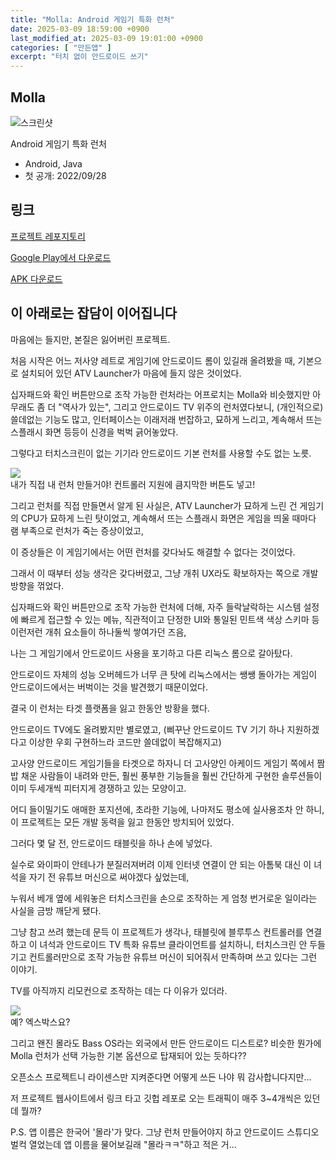 ```yaml
---
title: "Molla: Android 게임기 특화 런처"
date: 2025-03-09 18:59:00 +0900
last_modified_at: 2025-03-09 19:01:00 +0900
categories: [ "만든앱" ]
excerpt: "터치 없이 안드로이드 쓰기"
---
```


## Molla

![스크린샷](https://github.com/sinusinu/Molla/raw/main/images/1.png)

Android 게임기 특화 런처

- Android, Java
- 첫 공개: 2022/09/28

## 링크

[프로젝트 레포지토리](https://github.com/sinusinu/Molla/)

[Google Play에서 다운로드](https://play.google.com/store/apps/details?id=com.sinu.molla)

[APK 다운로드](https://github.com/sinusinu/Molla/releases/latest/)

## 이 아래로는 잡담이 이어집니다

마음에는 들지만, 본질은 잃어버린 프로젝트.

처음 시작은 어느 저사양 레트로 게임기에 안드로이드 롬이 있길래 올려봤을 때, 기본으로 설치되어 있던 ATV Launcher가 마음에 들지 않은 것이었다.

십자패드와 확인 버튼만으로 조작 가능한 런처라는 어프로치는 Molla와 비슷했지만 아무래도 좀 더 "역사가 있는", 그리고 안드로이드 TV 위주의 런처였다보니, (개인적으로) 쓸데없는 기능도 많고, 인터페이스는 이래저래 번잡하고, 묘하게 느리고, 계속해서 뜨는 스플래시 화면 등등이 신경을 벅벅 긁어놓았다.

그렇다고 터치스크린이 없는 기기라 안드로이드 기본 런처를 사용할 수도 없는 노릇.

<img src="/blog/assets/images/molla/my-own-theme-park.webp" style="display:block; margin-left:auto; margin-right:auto">
<div class="img-cap">내가 직접 내 런처 만들거야! 컨트롤러 지원에 큼지막한 버튼도 넣고!</div>

그리고 런처를 직접 만들면서 알게 된 사실은, ATV Launcher가 묘하게 느린 건 게임기의 CPU가 묘하게 느린 탓이었고, 계속해서 뜨는 스플래시 화면은 게임을 띄울 때마다 램 부족으로 런처가 죽는 증상이었고,

이 증상들은 이 게임기에서는 어떤 런처를 갖다놔도 해결할 수 없다는 것이었다.

그래서 이 때부터 성능 생각은 갖다버렸고, 그냥 개취 UX라도 확보하자는 쪽으로 개발 방향을 꺾었다.

십자패드와 확인 버튼만으로 조작 가능한 런처에 더해, 자주 들락날락하는 시스템 설정에 빠르게 접근할 수 있는 메뉴, 직관적이고 단정한 UI와 통일된 민트색 색상 스키마 등 이런저런 개취 요소들이 하나둘씩 쌓여가던 즈음,

나는 그 게임기에서 안드로이드 사용을 포기하고 다른 리눅스 롬으로 갈아탔다.

안드로이드 자체의 성능 오버헤드가 너무 큰 탓에 리눅스에서는 쌩쌩 돌아가는 게임이 안드로이드에서는 버벅이는 것을 발견했기 때문이었다.

결국 이 런처는 타겟 플랫폼을 잃고 한동안 방황을 했다.

안드로이드 TV에도 올려봤지만 별로였고, (삐꾸난 안드로이드 TV 기기 하나 지원하겠다고 이상한 우회 구현하느라 코드만 쓸데없이 복잡해지고)

고사양 안드로이드 게임기들을 타겟으로 하자니 더 고사양인 아케이드 게임기 쪽에서 짬밥 채운 사람들이 내려와 만든, 훨씬 풍부한 기능들을 훨씬 간단하게 구현한 솔루션들이 이미 두세개씩 피터지게 경쟁하고 있는 모양이고.

어디 들이밀기도 애매한 포지션에, 초라한 기능에, 나마저도 평소에 실사용조차 안 하니, 이 프로젝트는 모든 개발 동력을 잃고 한동안 방치되어 있었다.

그러다 몇 달 전, 안드로이드 태블릿을 하나 손에 넣었다.

실수로 와이파이 안테나가 분질러져버려 이제 인터넷 연결이 안 되는 아톰북 대신 이 녀석을 자기 전 유튜브 머신으로 써야겠다 싶었는데,

누워서 베개 옆에 세워놓은 터치스크린을 손으로 조작하는 게 엄청 번거로운 일이라는 사실을 금방 깨닫게 됐다.

그냥 참고 쓰려 했는데 문득 이 프로젝트가 생각나, 태블릿에 블루투스 컨트롤러를 연결하고 이 녀석과 안드로이드 TV 특화 유튜브 클라이언트를 설치하니, 터치스크린 안 두들기고 컨트롤러만으로 조작 가능한 유튜브 머신이 되어줘서 만족하며 쓰고 있다는 그런 이야기.

TV를 아직까지 리모컨으로 조작하는 데는 다 이유가 있더라.

<img src="/blog/assets/images/molla/huh.webp" style="display:block; margin-left:auto; margin-right:auto">
<div class="img-cap">예? 엑스박스요?</div>

그리고 왠진 몰라도 Bass OS라는 외국에서 만든 안드로이드 디스트로? 비슷한 뭔가에 Molla 런처가 선택 가능한 기본 옵션으로 탑재되어 있는 듯하다??

오픈소스 프로젝트니 라이센스만 지켜준다면 어떻게 쓰든 나야 뭐 감사합니다지만...

저 프로젝트 웹사이트에서 링크 타고 깃헙 레포로 오는 트래픽이 매주 3~4개씩은 있던데 뭘까?

P.S. 앱 이름은 한국어 '몰라'가 맞다. 그냥 런처 만들어야지 하고 안드로이드 스튜디오 벌컥 열었는데 앱 이름을 물어보길래 "몰라ㅋㅋ"하고 적은 거...
